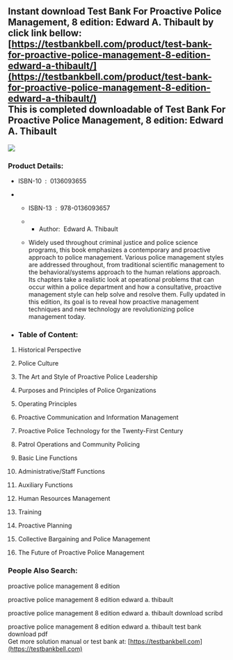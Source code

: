 Instant download **Test Bank For Proactive Police Management, 8 edition: Edward A. Thibault** by click link bellow:  
[https://testbankbell.com/product/test-bank-for-proactive-police-management-8-edition-edward-a-thibault/](https://testbankbell.com/product/test-bank-for-proactive-police-management-8-edition-edward-a-thibault/)  
This is completed downloadable of Test Bank For Proactive Police Management, 8 edition: Edward A. Thibault
----------------------------------------------------------------------------------------------------------


![](https://testbankbell.com/wp-content/uploads/2023/05/proactive-police-management-edward-a-thibault-8-tb.jpg)
### Product Details:


* ISBN-10 ‏ : ‎ 0136093655
* * ISBN-13 ‏ : ‎ 978-0136093657
  * * Author:  Edward A. Thibault
   
  * Widely used throughout criminal justice and police science programs, this book emphasizes a contemporary and proactive approach to police management. Various police management styles are addressed throughout, from traditional scientific management to the behavioral/systems approach to the human relations approach. Its chapters take a realistic look at operational problems that can occur within a police department and how a consultative, proactive management style can help solve and resolve them. Fully updated in this edition, its goal is to reveal how proactive management techniques and new technology are revolutionizing police management today.
 
* ### Table of Content:

1. Historical Perspective

2. Police Culture

3. The Art and Style of Proactive Police Leadership

4. Purposes and Principles of Police Organizations

5. Operating Principles

6. Proactive Communication and Information Management

7. Proactive Police Technology for the Twenty-First Century

8. Patrol Operations and Community Policing

9. Basic Line Functions

10. Administrative/Staff Functions

11. Auxiliary Functions

12. Human Resources Management

13. Training

14. Proactive Planning

15. Collective Bargaining and Police Management

16. The Future of Proactive Police Management


 ### People Also Search:


 proactive police management 8 edition

 proactive police management 8 edition edward a. thibault

 proactive police management 8 edition edward a. thibault download scribd

 proactive police management 8 edition edward a. thibault test bank download pdf  
  Get more solution manual or test bank at: [https://testbankbell.com](https://testbankbell.com)
